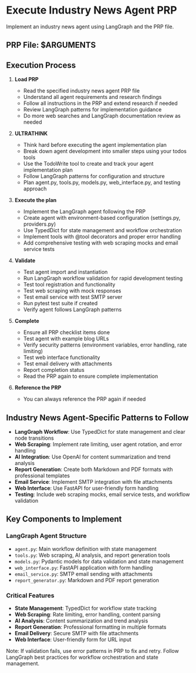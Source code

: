 # Execute Industry News Agent PRP

Implement an industry news agent using LangGraph and the PRP file.

## PRP File: $ARGUMENTS

## Execution Process

1. **Load PRP**
   - Read the specified industry news agent PRP file
   - Understand all agent requirements and research findings
   - Follow all instructions in the PRP and extend research if needed
   - Review LangGraph patterns for implementation guidance
   - Do more web searches and LangGraph documentation review as needed

2. **ULTRATHINK**
   - Think hard before executing the agent implementation plan
   - Break down agent development into smaller steps using your todos tools  
   - Use the TodoWrite tool to create and track your agent implementation plan
   - Follow LangGraph patterns for configuration and structure
   - Plan agent.py, tools.py, models.py, web_interface.py, and testing approach

3. **Execute the plan**
   - Implement the LangGraph agent following the PRP
   - Create agent with environment-based configuration (settings.py, providers.py)
   - Use TypedDict for state management and workflow orchestration
   - Implement tools with @tool decorators and proper error handling
   - Add comprehensive testing with web scraping mocks and email service tests

4. **Validate**
   - Test agent import and instantiation
   - Run LangGraph workflow validation for rapid development testing
   - Test tool registration and functionality
   - Test web scraping with mock responses
   - Test email service with test SMTP server
   - Run pytest test suite if created
   - Verify agent follows LangGraph patterns

5. **Complete**
   - Ensure all PRP checklist items done
   - Test agent with example blog URLs
   - Verify security patterns (environment variables, error handling, rate limiting)
   - Test web interface functionality
   - Test email delivery with attachments
   - Report completion status
   - Read the PRP again to ensure complete implementation

6. **Reference the PRP**
   - You can always reference the PRP again if needed

## Industry News Agent-Specific Patterns to Follow

- **LangGraph Workflow**: Use TypedDict for state management and clear node transitions
- **Web Scraping**: Implement rate limiting, user agent rotation, and error handling
- **AI Integration**: Use OpenAI for content summarization and trend analysis
- **Report Generation**: Create both Markdown and PDF formats with professional templates
- **Email Service**: Implement SMTP integration with file attachments
- **Web Interface**: Use FastAPI for user-friendly form handling
- **Testing**: Include web scraping mocks, email service tests, and workflow validation

## Key Components to Implement

### LangGraph Agent Structure
- `agent.py`: Main workflow definition with state management
- `tools.py`: Web scraping, AI analysis, and report generation tools
- `models.py`: Pydantic models for data validation and state management
- `web_interface.py`: FastAPI application with form handling
- `email_service.py`: SMTP email sending with attachments
- `report_generator.py`: Markdown and PDF report generation

### Critical Features
- **State Management**: TypedDict for workflow state tracking
- **Web Scraping**: Rate limiting, error handling, content parsing
- **AI Analysis**: Content summarization and trend analysis
- **Report Generation**: Professional formatting in multiple formats
- **Email Delivery**: Secure SMTP with file attachments
- **Web Interface**: User-friendly form for URL input

Note: If validation fails, use error patterns in PRP to fix and retry. Follow LangGraph best practices for workflow orchestration and state management. 